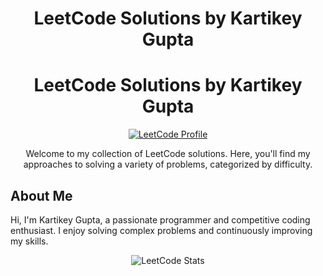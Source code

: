 <h1 align="center">LeetCode Solutions by Kartikey Gupta</h1>
<h1 align="center">LeetCode Solutions by Kartikey Gupta</h1>

<p align="center">
  <a href="https://leetcode.com/u/kartikey071999/">
    <img src="https://img.shields.io/badge/LeetCode-Profile-orange" alt="LeetCode Profile">
  </a>
</p>

<p align="center">Welcome to my collection of LeetCode solutions. Here, you'll find my approaches to solving a variety of problems, categorized by difficulty.</p>

## About Me

Hi, I'm Kartikey Gupta, a passionate programmer and competitive coding enthusiast. I enjoy solving complex problems and continuously improving my skills.

<p align="center">
  <img src="https://via.placeholder.com/400x200?text=LeetCode+Stats" alt="LeetCode Stats">
</p>
